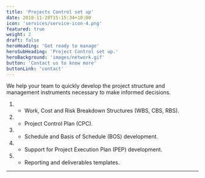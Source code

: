 ```yaml
---
title: 'Projects Control set up'
date: 2018-11-28T15:15:34+10:00
icon: 'services/service-icon-4.png'
featured: true
weight: 2
draft: false
heroHeading: 'Get ready to manage'
heroSubHeading: 'Project Control set up.'
heroBackground: 'images/network.gif'
button: 'Contact us to know more'
buttonLink: 'contact'
---
```


We help your team to quickly develop the project structure and management instruments necessary to make informed decisions.

1. - Work, Cost and Risk Breakdown Structures (WBS, CBS, RBS).
2. - Project Control Plan (CPC).
3. - Schedule and Basis of Schedule (BOS) development.
4. - Support for Project Execution Plan (PEP) development.
5. - Reporting and deliverables templates.

***
